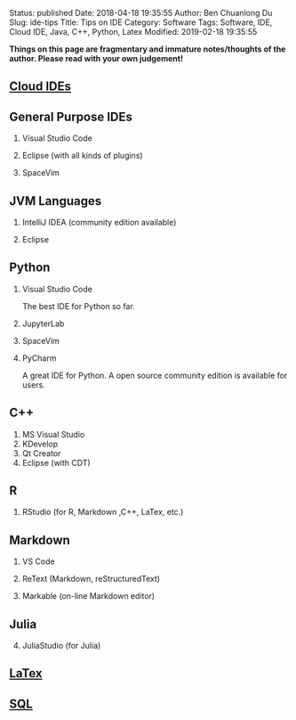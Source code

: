 Status: published
Date: 2018-04-18 19:35:55
Author: Ben Chuanlong Du
Slug: ide-tips
Title: Tips on IDE
Category: Software
Tags: Software, IDE, Cloud IDE, Java, C++, Python, Latex
Modified: 2019-02-18 19:35:55

**Things on this page are fragmentary and immature notes/thoughts of the author. Please read with your own judgement!**

## [Cloud IDEs](http://www.legendu.net/misc/blog/cloud-ide/)

## General Purpose IDEs

1. Visual Studio Code

2. Eclipse (with all kinds of plugins)

3. SpaceVim

## JVM Languages

1. IntelliJ IDEA (community edition available)

2. Eclipse

## Python

1. Visual Studio Code

    The best IDE for Python so far.

2. JupyterLab

3. SpaceVim

2. PyCharm

    A great IDE for Python.
    A open source community edition is available for users.


## C++

1. MS Visual Studio
2. KDevelop
3. Qt Creator
4. Eclipse (with CDT)

## R

1. RStudio (for R, Markdown ,C++, LaTex, etc.)

## Markdown

1. VS Code

4. ReText (Markdown, reStructuredText)

5. Markable (on-line Markdown editor)

## Julia

4. JuliaStudio (for Julia)

## [LaTex](http://www.legendu.net/misc/blog/latex-ide)

## [SQL](http://www.legendu.net/misc/blog/ide-for-sql/)
